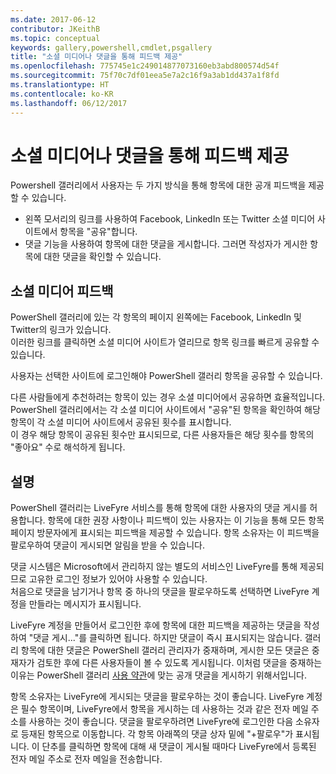```yaml
---
ms.date: 2017-06-12
contributor: JKeithB
ms.topic: conceptual
keywords: gallery,powershell,cmdlet,psgallery
title: "소셜 미디어나 댓글을 통해 피드백 제공"
ms.openlocfilehash: 775745e1c249014877073160eb3abd800574d54f
ms.sourcegitcommit: 75f70c7df01eea5e7a2c16f9a3ab1dd437a1f8fd
ms.translationtype: HT
ms.contentlocale: ko-KR
ms.lasthandoff: 06/12/2017
---
```

<a id="providing-feedback-via-social-media-or-comments" class="xliff"></a>
# 소셜 미디어나 댓글을 통해 피드백 제공

Powershell 갤러리에서 사용자는 두 가지 방식을 통해 항목에 대한 공개 피드백을 제공할 수 있습니다.

* 왼쪽 모서리의 링크를 사용하여 Facebook, LinkedIn 또는 Twitter 소셜 미디어 사이트에서 항목을 "공유"합니다.
* 댓글 기능을 사용하여 항목에 대한 댓글을 게시합니다. 그러면 작성자가 게시한 항목에 대한 댓글을 확인할 수 있습니다.

<a id="social-media-feedback" class="xliff"></a>
## 소셜 미디어 피드백
PowerShell 갤러리에 있는 각 항목의 페이지 왼쪽에는 Facebook, LinkedIn 및 Twitter의 링크가 있습니다.   
이러한 링크를 클릭하면 소셜 미디어 사이트가 열리므로 항목 링크를 빠르게 공유할 수 있습니다.

사용자는 선택한 사이트에 로그인해야 PowerShell 갤러리 항목을 공유할 수 있습니다.     

다른 사람들에게 추천하려는 항목이 있는 경우 소셜 미디어에서 공유하면 효율적입니다. PowerShell 갤러리에서는 각 소셜 미디어 사이트에서 "공유"된 항목을 확인하여 해당 항목이 각 소셜 미디어 사이트에서 공유된 횟수를 표시합니다.  
이 경우 해당 항목이 공유된 횟수만 표시되므로, 다른 사용자들은 해당 횟수를 항목의 "좋아요" 수로 해석하게 됩니다.


<a id="comments" class="xliff"></a>
## 설명
PowerShell 갤러리는 LiveFyre 서비스를 통해 항목에 대한 사용자의 댓글 게시를 허용합니다.
항목에 대한 권장 사항이나 피드백이 있는 사용자는 이 기능을 통해 모든 항목 페이지 방문자에게 표시되는 피드백을 제공할 수 있습니다.
항목 소유자는 이 피드백을 팔로우하여 댓글이 게시되면 알림을 받을 수 있습니다. 

댓글 시스템은 Microsoft에서 관리하지 않는 별도의 서비스인 LiveFyre를 통해 제공되므로 고유한 로그인 정보가 있어야 사용할 수 있습니다.  
처음으로 댓글을 남기거나 항목 중 하나의 댓글을 팔로우하도록 선택하면 LiveFyre 계정을 만들라는 메시지가 표시됩니다.

LiveFyre 계정을 만들어서 로그인한 후에 항목에 대한 피드백을 제공하는 댓글을 작성하여 "댓글 게시..."를 클릭하면 됩니다. 하지만 댓글이 즉시 표시되지는 않습니다. 갤러리 항목에 대한 댓글은 PowerShell 갤러리 관리자가 중재하며, 게시한 모든 댓글은 중재자가 검토한 후에 다른 사용자들이 볼 수 있도록 게시됩니다.
이처럼 댓글을 중재하는 이유는 PowerShell 갤러리 [사용 약관](https://www.powershellgallery.com/policies/Terms)에 맞는 공개 댓글을 게시하기 위해서입니다.  

항목 소유자는 LiveFyre에 게시되는 댓글을 팔로우하는 것이 좋습니다. LiveFyre 계정은 필수 항목이며, LiveFyre에서 항목을 게시하는 데 사용하는 것과 같은 전자 메일 주소를 사용하는 것이 좋습니다. 댓글을 팔로우하려면 LiveFyre에 로그인한 다음 소유자로 등재된 항목으로 이동합니다. 각 항목 아래쪽의 댓글 상자 밑에 "+팔로우"가 표시됩니다. 이 단추를 클릭하면 항목에 대해 새 댓글이 게시될 때마다 LiveFyre에서 등록된 전자 메일 주소로 전자 메일을 전송합니다.


